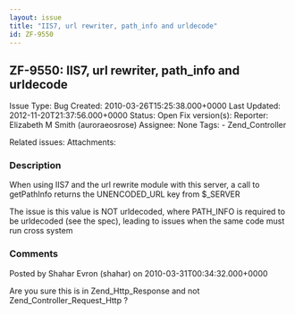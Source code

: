 ```yaml
---
layout: issue
title: "IIS7, url rewriter, path_info and urldecode"
id: ZF-9550
---
```


ZF-9550: IIS7, url rewriter, path\_info and urldecode
-----------------------------------------------------

 Issue Type: Bug Created: 2010-03-26T15:25:38.000+0000 Last Updated: 2012-11-20T21:37:56.000+0000 Status: Open Fix version(s): 
 Reporter:  Elizabeth M Smith (auroraeosrose)  Assignee:  None  Tags: - Zend\_Controller
 
 Related issues: 
 Attachments: 
### Description

When using IIS7 and the url rewrite module with this server, a call to getPathInfo returns the UNENCODED\_URL key from $\_SERVER

The issue is this value is NOT urldecoded, where PATH\_INFO is required to be urldecoded (see the spec), leading to issues when the same code must run cross system

 

 

### Comments

Posted by Shahar Evron (shahar) on 2010-03-31T00:34:32.000+0000

Are you sure this is in Zend\_Http\_Response and not Zend\_Controller\_Request\_Http ?

 

 